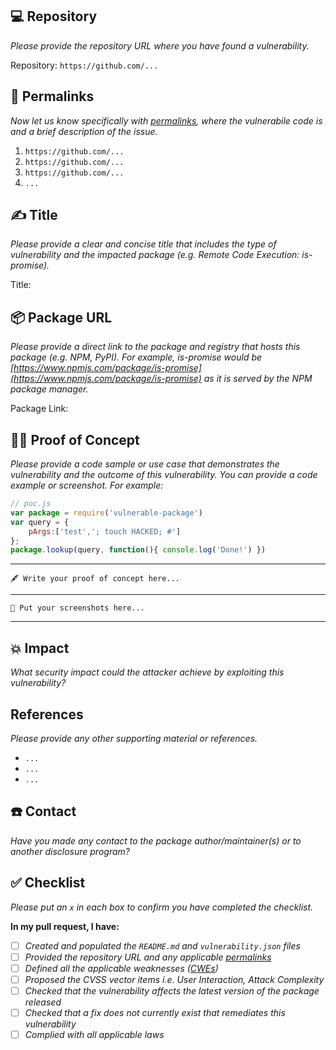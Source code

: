 ## 💻 Repository
_Please provide the repository URL where you have found a vulnerability._

Repository: `https://github.com/...`

## 🔗 Permalinks

_Now let us know specifically with [permalinks]([https://help.github.com/en/github/managing-your-work-on-github/creating-a-permanent-link-to-a-code-snippet](https://help.github.com/en/github/managing-your-work-on-github/creating-a-permanent-link-to-a-code-snippet)), where the vulnerabile code is and a brief description of the issue._

1. `https://github.com/...`
2. `https://github.com/...`
3. `https://github.com/...`
4. `...`

## ✍️ Title

_Please provide a clear and concise title that includes the type of vulnerability and the impacted package (e.g. Remote Code Execution: is-promise)._

Title:

## 📦 Package URL

_Please provide a direct link to the package and registry that hosts this package (e.g. NPM, PyPI). For example, is-promise would be [https://www.npmjs.com/package/is-promise](https://www.npmjs.com/package/is-promise) as it is served by the NPM package manager._

Package Link: 

## 🕵️‍♂️ Proof of Concept
<!-- A way (code) to prove that the package is vulnerable -->

_Please provide a code sample or use case that demonstrates the vulnerability and the outcome of this vulnerability. You can provide a code example or screenshot. For example:_
```js
// poc.js
var package = require('vulnerable-package')
var query = {
	pArgs:['test','; touch HACKED; #']
};
package.lookup(query, function(){ console.log('Done!') })
```
---
```
🖋️ Write your proof of concept here...
```
---
```
📸 Put your screenshots here...
```
---

## 💥 Impact

_What security impact could the attacker achieve by exploiting this vulnerability?_

## References
<!-- Any supporting materials and references -->
_Please provide any other supporting material or references._

- `...`
- `...`
- `...`

## ☎️ Contact

<!-- Any contact made to the package owner/maintainer(s) or to another bug bounty board -->

_Have you made any contact to the package author/maintainer(s) or to another disclosure program?_


## ✅ Checklist

_Please put an `x` in each box to confirm you have completed the checklist._

**In my pull request, I have:**

- [ ] _Created and populated the `README.md` and `vulnerability.json` files_
- [ ] _Provided the repository URL and any applicable [permalinks]([https://help.github.com/en/github/managing-files-in-a-repository/getting-permanent-links-to-files](https://help.github.com/en/github/managing-files-in-a-repository/getting-permanent-links-to-files))_
- [ ] _Defined all the applicable weaknesses ([CWEs]([https://cwe.mitre.org/](https://cwe.mitre.org/)))_
- [ ] _Proposed the CVSS vector items i.e. User Interaction, Attack Complexity_
- [ ] _Checked that the vulnerability affects the latest version of the package released_
- [ ] _Checked that a fix does not currently exist that remediates this vulnerability_
- [ ] _Complied with all applicable laws_
